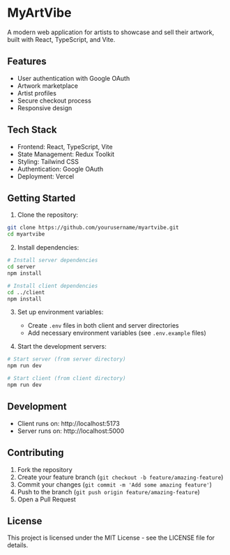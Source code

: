 # MyArtVibe

A modern web application for artists to showcase and sell their artwork, built with React, TypeScript, and Vite.

## Features

- User authentication with Google OAuth
- Artwork marketplace
- Artist profiles
- Secure checkout process
- Responsive design

## Tech Stack

- Frontend: React, TypeScript, Vite
- State Management: Redux Toolkit
- Styling: Tailwind CSS
- Authentication: Google OAuth
- Deployment: Vercel

## Getting Started

1. Clone the repository:
```bash
git clone https://github.com/yourusername/myartvibe.git
cd myartvibe
```

2. Install dependencies:
```bash
# Install server dependencies
cd server
npm install

# Install client dependencies
cd ../client
npm install
```

3. Set up environment variables:
   - Create `.env` files in both client and server directories
   - Add necessary environment variables (see `.env.example` files)

4. Start the development servers:
```bash
# Start server (from server directory)
npm run dev

# Start client (from client directory)
npm run dev
```

## Development

- Client runs on: http://localhost:5173
- Server runs on: http://localhost:5000

## Contributing

1. Fork the repository
2. Create your feature branch (`git checkout -b feature/amazing-feature`)
3. Commit your changes (`git commit -m 'Add some amazing feature'`)
4. Push to the branch (`git push origin feature/amazing-feature`)
5. Open a Pull Request

## License

This project is licensed under the MIT License - see the LICENSE file for details.
